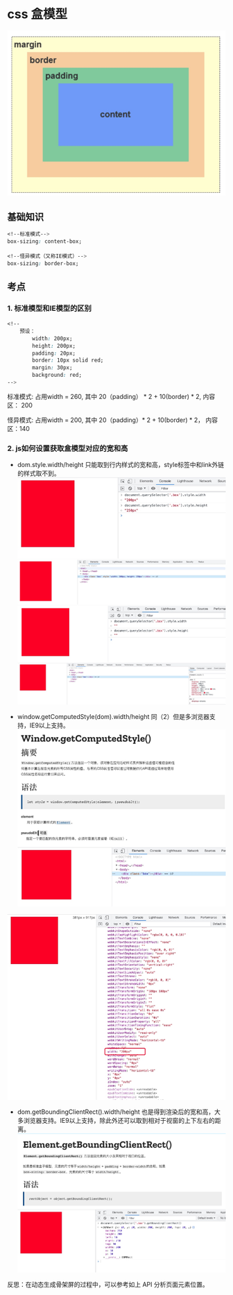 # css 盒模型
![-w419](media/16226266149073/16226278686187.jpg)

## 基础知识
```css
<!--标准模式-->
box-sizing: content-box;

<!--怪异模式（又称IE模式）-->
box-sizing: border-box;
```
## 考点
### 1. 标准模型和IE模型的区别
```css
<!--
    预设：
        width: 200px;
        height: 200px;
        padding: 20px;
        border: 10px solid red;
        margin: 30px;
        background: red;
-->
```
标准模式: 占用width = 260, 其中 20（padding） * 2 + 10(border) * 2, 内容区： 200

怪异模式: 占用width = 200, 其中 20（padding）* 2 + 10(border) * 2， 内容区：140

### 2. js如何设置获取盒模型对应的宽和高
- dom.style.width/height 只能取到行内样式的宽和高，style标签中和link外链的样式取不到。
![](media/16226266149073/16233757490823.jpg)
![](media/16226266149073/16233757736844.jpg)
![](media/16226266149073/16233758134248.jpg)
![](media/16226266149073/16233758283668.jpg)

- window.getComputedStyle(dom).width/height 同（2）但是多浏览器支持，IE9以上支持。
![](media/16226266149073/16233759128299.jpg)
![](media/16226266149073/16233760376832.jpg)

![](media/16226266149073/16233760260521.jpg)
- dom.getBoundingClientRect().width/height 也是得到渲染后的宽和高，大多浏览器支持。IE9以上支持，除此外还可以取到相对于视窗的上下左右的距离。
![](media/16226266149073/16233762727331.jpg)
![](media/16226266149073/16233763225134.jpg)

反思：在动态生成骨架屏的过程中，可以参考如上 API 分析页面元素位置。